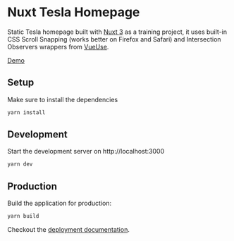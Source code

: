 # Nuxt Tesla Homepage
Static Tesla homepage built with [Nuxt 3](https://v3.nuxtjs.org) as a training project, it uses built-in CSS Scroll Snapping (works better on Firefox and Safari) and Intersection Observers wrappers from [VueUse](https://vueuse.org/).

[Demo](https://62962528f18120646d83abb8--timely-lily-78dd65.netlify.app/)

## Setup

Make sure to install the dependencies

```bash
yarn install
```

## Development

Start the development server on http://localhost:3000

```bash
yarn dev
```

## Production

Build the application for production:

```bash
yarn build
```

Checkout the [deployment documentation](https://v3.nuxtjs.org/docs/deployment).
